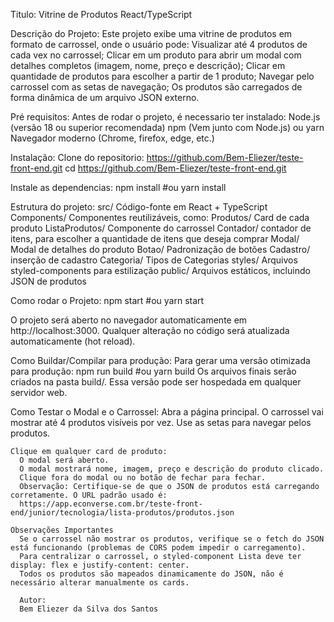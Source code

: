 Titulo:
Vitrine de Produtos React/TypeScript

Descrição do Projeto:
Este projeto exibe uma vitrine de produtos em formato de carrossel, onde o usuário pode:
Visualizar até 4 produtos de cada vex no carrossel;
Clicar em um produto para abrir um modal com detalhes completos (imagem, nome, preço e descrição);
Clicar em quantidade de produtos para escolher a partir de 1 produto;
Navegar pelo carrossel com as setas de navegação;
Os produtos são carregados de forma dinâmica de um arquivo JSON externo.

Pré requisitos:
Antes de rodar o projeto, é necessario ter instalado:
Node.js (versão 18 ou superior recomendada)
npm (Vem junto com Node.js) ou yarn
Navegador moderno (Chrome, firefox, edge, etc.)

Instalação:
Clone do repositorio: https://github.com/Bem-Eliezer/teste-front-end.git
cd https://github.com/Bem-Eliezer/teste-front-end.git

Instale as dependencias:
npm install
#ou
yarn install

Estrutura do projeto:
src/ Código-fonte em React + TypeScript
Components/ Componentes reutilizáveis, como:
Produtos/ Card de cada produto
ListaProdutos/ Componente do carrossel
Contador/ contador de itens, para escolher a quantidade de itens que deseja comprar
Modal/ Modal de detalhes do produto
Botao/ Padronização de botões
Cadastro/ inserção de cadastro
Categoria/ Tipos de Categorias
styles/ Arquivos styled-components para estilização
public/ Arquivos estáticos, incluindo JSON de produtos

Como rodar o Projeto:
npm start
#ou
yarn start

O projeto será aberto no navegador automaticamente em http://localhost:3000.
Qualquer alteração no código será atualizada automaticamente (hot reload).

Como Buildar/Compilar para produção:
Para gerar uma versão otimizada para produção:
npm run build
#ou
yarn build
Os arquivos finais serão criados na pasta build/.
Essa versão pode ser hospedada em qualquer servidor web.

Como Testar o Modal e o Carrossel:
Abra a página principal.
O carrossel vai mostrar até 4 produtos visíveis por vez.
Use as setas para navegar pelos produtos.

    Clique em qualquer card de produto:
      O modal será aberto.
      O modal mostrará nome, imagem, preço e descrição do produto clicado.
      Clique fora do modal ou no botão de fechar para fechar.
      Observação: Certifique-se de que o JSON de produtos está carregando corretamente. O URL padrão usado é:
      https://app.econverse.com.br/teste-front-end/junior/tecnologia/lista-produtos/produtos.json

    Observações Importantes
      Se o carrossel não mostrar os produtos, verifique se o fetch do JSON está funcionando (problemas de CORS podem impedir o carregamento).
      Para centralizar o carrossel, o styled-component Lista deve ter display: flex e justify-content: center.
      Todos os produtos são mapeados dinamicamente do JSON, não é necessário alterar manualmente os cards.

      Autor:
      Bem Eliezer da Silva dos Santos
